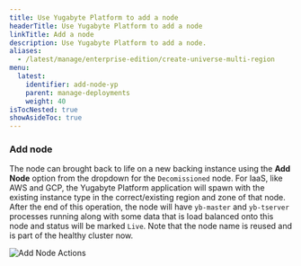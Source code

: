 ```yaml
---
title: Use Yugabyte Platform to add a node
headerTitle: Use Yugabyte Platform to add a node
linkTitle: Add a node
description: Use Yugabyte Platform to add a node.
aliases:
  - /latest/manage/enterprise-edition/create-universe-multi-region
menu:
  latest:
    identifier: add-node-yp
    parent: manage-deployments
    weight: 40
isTocNested: true
showAsideToc: true
---
```


### Add node

The node can brought back to life on a new backing instance using the **Add Node** option from the dropdown for the `Decomissioned` node. For IaaS, like AWS and GCP, the Yugabyte Platform application will spawn with the existing instance type in the correct/existing region and zone of that node. After the end of this operation, the node will have `yb-master` and `yb-tserver` processes running along with some data that is load balanced onto this node and status will be marked `Live`. Note that the node name is reused and is part of the healthy cluster now.

![Add Node Actions](/images/ee/node-actions-add-node.png)
